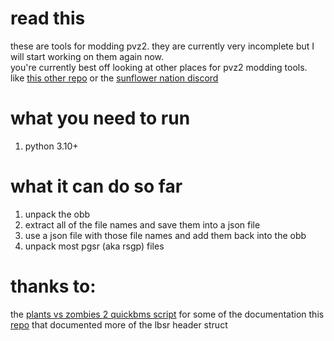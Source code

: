 # read this
these are tools for modding pvz2. 
they are currently very incomplete but I will start working on them again now.  
you're currently best off looking at other places for pvz2 modding tools.  
like [this other repo](https://github.com/Nineteendo/PVZ2tools) or the [sunflower nation discord](https://discord.gg/FBasnrE)  
# what you need to run
1. python 3.10+ 
# what it can do so far  
1. unpack the obb  
2. extract all of the file names and save them into a json file
3. use a json file with those file names and add them back into the obb  
4. unpack most pgsr (aka rsgp) files
# thanks to:
the [plants vs zombies 2 quickbms script](http://aluigi.altervista.org/bms/1bsr_pgsr.bms) for some of the documentation
this [repo](https://github.com/Nineteendo/PVZ2tools/tree/master/OBBEdit) that documented more of the lbsr header struct